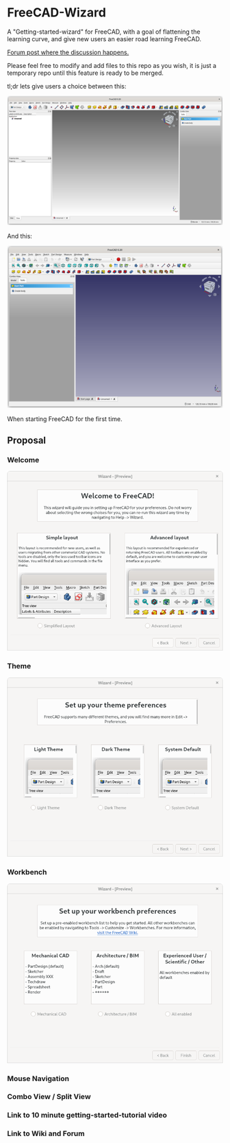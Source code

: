 # FreeCAD-Wizard
A "Getting-started-wizard" for FreeCAD, with a goal of flattening the learning curve, and give new users an easier road learning FreeCAD.

[Forum post where the discussion happens.](https://forum.freecadweb.org/viewtopic.php?f=34&t=71277)

Please feel free to modify and add files to this repo as you wish, it is just a temporary repo until this feature is ready to be merged.

tl;dr lets give users a choice between this:

![](/Qt5_Designer/Graphics/FreeCAD_PD_Simple.png)

And this:

![](/Qt5_Designer/Graphics/FreeCAD_PD_Full.png)

When starting FreeCAD for the first time.

## Proposal

### Welcome
![Wizard-welcome](/assets/wizard-welcome.png)

### Theme
![Wizard-theme](/assets/wizard-theme-setup.png)

### Workbench
![Wizard-workbench](/assets/wizard-workbench-setup.png)

### Mouse Navigation

### Combo View / Split View

### Link to 10 minute getting-started-tutorial video

### Link to Wiki and Forum
